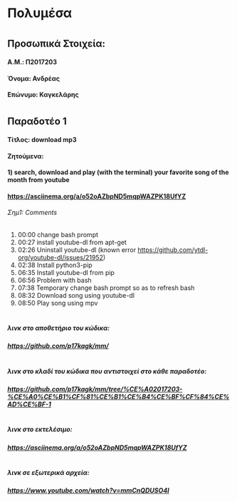 # Πολυμέσα
#
## Προσωπικά Στοιχεία:
#### A.M.: Π2017203
#### Όνομα: Ανδρέας
#### Επώνυμο: Καγκελάρης
#
## Παραδοτέο 1
#### Τίτλος: download mp3 
#### Ζητούμενα: 
#### 1) search, download and play (with the terminal) your favorite song of the month from youtube
#### https://asciinema.org/a/o52oAZbpND5mqpWAZPK18UfYZ
###### Σημ1: Comments 
1) 00:00 change bash prompt
2) 00:27 install youtube-dl from apt-get
3) 02:26 Uninstall youtube-dl (known error         https://github.com/ytdl-org/youtube-dl/issues/21952)
4) 02:38 Install python3-pip
5) 06:35 Install youtube-dl from pip
6) 06:56 Problem with bash 
7) 07:38 Temporary change bash prompt so as to refresh bash
8) 08:32 Download song using youtube-dl
9) 08:50 Play song using mpv
#
##### λινκ στο αποθετήριο του κώδικα:
##### https://github.com/p17kagk/mm/
#
##### λινκ στο κλαδί του κώδικα που αντιστοιχεί στο κάθε παραδοτέο:
##### https://github.com/p17kagk/mm/tree/%CE%A02017203-%CE%A0%CE%B1%CF%81%CE%B1%CE%B4%CE%BF%CF%84%CE%AD%CE%BF-1
#
##### λινκ στο εκτελέσιμο:
##### https://asciinema.org/a/o52oAZbpND5mqpWAZPK18UfYZ
#
##### λινκ σε εξωτερικά αρχεία:
##### https://www.youtube.com/watch?v=mmCnQDUSO4I














